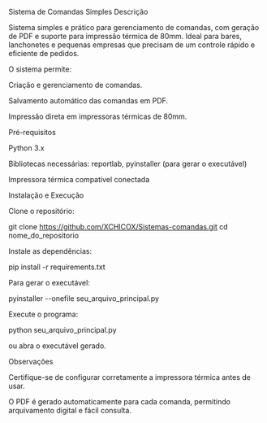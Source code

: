 Sistema de Comandas Simples
Descrição

Sistema simples e prático para gerenciamento de comandas, com geração de PDF e suporte para impressão térmica de 80mm. Ideal para bares, lanchonetes e pequenas empresas que precisam de um controle rápido e eficiente de pedidos.

O sistema permite:

Criação e gerenciamento de comandas.

Salvamento automático das comandas em PDF.

Impressão direta em impressoras térmicas de 80mm.

Pré-requisitos

Python 3.x

Bibliotecas necessárias: reportlab, pyinstaller (para gerar o executável)

Impressora térmica compatível conectada

Instalação e Execução

Clone o repositório:

git clone https://github.com/XCHICOX/Sistemas-comandas.git
cd nome_do_repositorio


Instale as dependências:

pip install -r requirements.txt


Para gerar o executável:

pyinstaller --onefile seu_arquivo_principal.py


Execute o programa:

python seu_arquivo_principal.py


ou abra o executável gerado.

Observações

Certifique-se de configurar corretamente a impressora térmica antes de usar.

O PDF é gerado automaticamente para cada comanda, permitindo arquivamento digital e fácil consulta.
